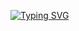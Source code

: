 [![Typing SVG](https://readme-typing-svg.demolab.com?font=Fira+Code&pause=1000&color=87186E&random=false&width=435&lines=Call+me+misuto;Discord+Server+Moderator+%2F+Managers;I'm+still+single;Language%3A+Vietnamese+%2F+English;https%3A%2F%2Fsh1ori.carrd.co;I+am+not+a+Developer+or+Coder)](https://git.io/typing-svg)

<!---
ShioriiOwO/ShioriiOwO is a ✨ special ✨ repository because its `README.md` (this file) appears on your GitHub profile.
You can click the Preview link to take a look at your changes.
--->
